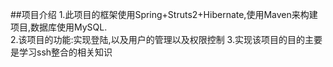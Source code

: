 ##项目介绍
1.此项目的框架使用Spring+Struts2+Hibernate,使用Maven来构建项目,数据库使用MySQL.<br>
2.该项目的功能:实现登陆,以及用户的管理以及权限控制
3.实现该项目的目的主要是学习ssh整合的相关知识

